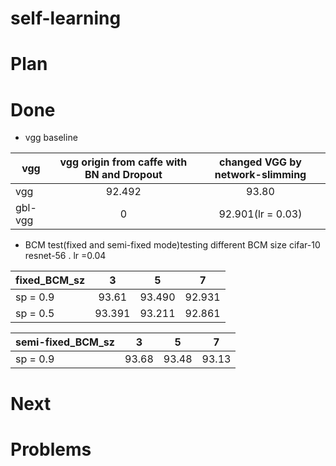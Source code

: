 # self-learning


# Plan



# Done
- vgg baseline

|vgg|vgg origin from caffe with BN and Dropout| changed VGG by network-slimming| 
|-------|:-----:|:-----:|
|vgg|92.492|93.80|
|gbl-vgg|0|92.901(lr = 0.03)|



- BCM test(fixed and semi-fixed mode)testing different BCM size
cifar-10 resnet-56 . lr =0.04

|fixed_BCM_sz|3|5|7|
|-----|:-----:|:-----:|:-----:|
|sp = 0.9|93.61|93.490|92.931|
|sp = 0.5|93.391|93.211|92.861|

|semi-fixed_BCM_sz|3|5|7|
|-----|:-----:|:-----:|:-----:|
|sp = 0.9|93.68|93.48|93.13|



# Next



# Problems
